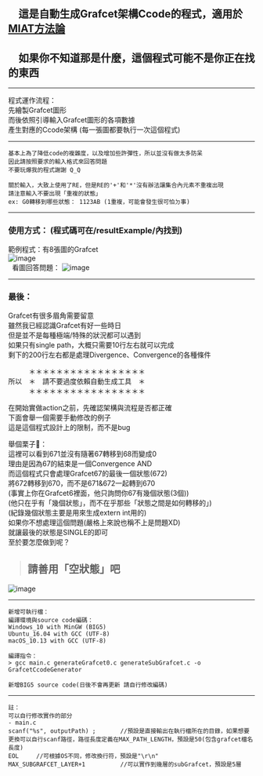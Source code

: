 ## 　**這是自動生成Grafcet架構Ccode的程式，適用於[MIAT方法論](http://ccy.dd.ncu.edu.tw/~chen/resource/MIAT%A4%E8%AAk%BD%D7%C2%B2%A4%B6.pdf)**  
## 　**如果你不知道那是什麼，這個程式可能不是你正在找的東西**  

---

程式運作流程：  
先繪製Grafcet圖形  
而後依照引導輸入Grafcet圖形的各項數據  
產生對應的Ccode架構 (每一張圖都要執行一次這個程式)  

---

```
基本上為了降低code的複雜度，以及增加些許彈性，所以並沒有做太多防呆  
因此請按照要求的輸入格式來回答問題  
不要玩爆我的程式謝謝 Q_Q  
```

```
關於輸入，大致上使用了RE，但是RE的'+'和'*'沒有辦法讓集合內元素不重複出現  
請注意輸入不要出現「重複的狀態」  
ex: G0轉移到哪些狀態： 1123AB (1重複，可能會發生很可怕ㄉ事)  
```
---

### 使用方式： (程式碼可在/resultExample/內找到)  
範例程式：有8張圖的Grafcet  
![image](https://github.com/LouisSung/generateGrafcetCcode/blob/master/resultExample/grafcetExample.png)  
  
看圖回答問題：
![image](https://github.com/LouisSung/generateGrafcetCcode/blob/master/resultExample/fromGrafcetToCcode.png)  

---

### 最後：  
Grafcet有很多眉角需要留意  
雖然我已經認識Grafcet有好一些時日  
但是並不是每種極端/特殊的狀況都可以遇到  
如果只有single path，大概只需要10行左右就可以完成  
剩下的200行左右都是處理Divergence、Convergence的各種條件  
  
　　　＊＊＊＊＊＊＊＊＊＊＊＊＊＊＊＊＊  
所以　＊　請不要過度依賴自動生成工具　＊  
　　　＊＊＊＊＊＊＊＊＊＊＊＊＊＊＊＊＊  
  
在開始實做action之前，先確認架構與流程是否都正確  
下面會舉一個需要手動修改的例子  
這是這個程式設計上的限制，而不是bug  
  
  
舉個栗子🌰：  
這裡可以看到671並沒有隨著67轉移到68而變成0  
理由是因為67的結束是一個Convergence AND  
而這個程式只會處理Grafcet67的最後一個狀態(672)  
將672轉移到670，而不是671&672一起轉到670  
(事實上你在Grafcet6裡面，他只詢問你67有幾個狀態(3個))  
(他只在乎有「幾個狀態」，而不在乎那些「狀態之間是如何轉移的」)  
(紀錄幾個狀態主要是用來生成extern int用的)  
如果你不想處理這個問題(嚴格上來說也稱不上是問題XD)  
就讓最後的狀態是SINGLE的即可  
至於要怎麼做到呢？  

> ## 請善用「空狀態」吧  

![image](https://github.com/LouisSung/generateGrafcetCcode/blob/master/resultExample/somethingMustDoneByYourself.png)  

---

```
新增可執行檔：  
編譯環境與source code編碼：  
Windows_10 with MinGW (BIG5)  
Ubuntu_16.04 with GCC (UTF-8)  
macOS_10.13 with GCC (UTF-8)  

編譯指令：  
> gcc main.c generateGrafcet0.c generateSubGrafcet.c -o GrafcetCcodeGenerator

新增BIG5 source code(日後不會再更新 請自行修改編碼)
```

---

```
註：  
可以自行修改實作的部分  
- main.c  
scanf("%s", outputPath) ;		//預設是直接輸出在執行檔所在的目錄，如果想要更換可以自行scanf路徑，路徑長度定義在MAX_PATH_LENGTH，預設是50(包含grafcet檔名長度)  
EOL		//可根據OS不同，修改換行符，預設是"\r\n"  
MAX_SUBGRAFCET_LAYER+1			//可以實作到幾層的subGrafcet，預設是5層  
```

